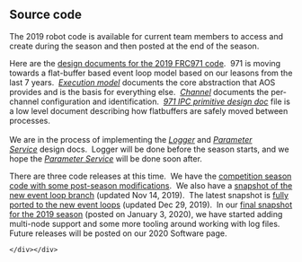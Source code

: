   <div class="content">
    <div class="field field-name-body field-type-text-with-summary field-label-hidden"><div class="field-items"><div class="field-item even"><h2>Source code</h2><p>The 2019 robot code is available for current team members to access and create during the season and then posted at the end of the season.</p><p>Here are the <a href="https://drive.google.com/drive/folders/1r7CpHnxOaZJdhmEWfNcPiAnhG9c0cBAx">design documents for the 2019 FRC971 code</a>.  971 is moving towards a flat-buffer based event loop model based on our leasons from the last 7 years.  <em><a href="https://docs.google.com/document/d/1r7WlT_xJflGCF4ET8yZRTGeFYqlQjGE9GcdOou6QBKk">Execution model</a></em> documents the core abstraction that AOS provides and is the basis for everything else.  <em><a href="https://docs.google.com/document/d/1QL81JG1oA0VS5BhQt8B8DBvQMZ1yK1-TboyjwIplC6U">Channel</a></em> documents the per-channel configuration and identification.  <em><a href="https://docs.google.com/document/d/10xulameLtEqjBFkm54UcN-5N-w5Q_XFNILvNf1Jl1Y4">971 IPC primitive design doc</a></em> file is a low level document describing how flatbuffers are safely moved between processes.<br /><br />We are in the process of implementing the <em><a href="https://docs.google.com/document/d/1Tx_5Bz5wE-YLnkfwSRMY7Y3ItrkJ16jRW791A21EIL0">Logger</a></em> and <em><a href="https://docs.google.com/document/d/18_Gkt1qy-PcbsCrYMIY7c2hm6c9Sk5lUqykflRKCHFY">Parameter Service</a></em> design docs.  Logger will be done before the season starts, and we hope the <em><a href="https://docs.google.com/document/d/18_Gkt1qy-PcbsCrYMIY7c2hm6c9Sk5lUqykflRKCHFY">Parameter Service</a></em> will be done soon after.</p><p>There are three code releases at this time.  We have the <a href="../releases/src/2019_frc971_software_20191103_master.tar.xz">competition season code with some post-season modifications</a>.  We also have a <a href="../releases/src/2019_frc971_software_20191114_flatbuffers.tar.gz">snapshot of the new event loop branch</a> (updated Nov 14, 2019).  The latest snapshot is <a href="../releases/src/2019_frc971_software_20191229_ported.tar.xz">fully ported to the new event loops</a> (updated Dec 29, 2019).  In our <a title="Final 2019 Software Release" href="../releases/src/2019_frc971_software_20200103_final.tar.xz">final snapshot for the 2019 season</a> (posted on January 3, 2020), we have started adding multi-node support and some more tooling around working with log files.  Future releases will be posted on our 2020 Software page.</p></div></div></div>  </div>

  
  
</div>
  </div>
</div>
  </div>
    </div>
    
    </div></div>